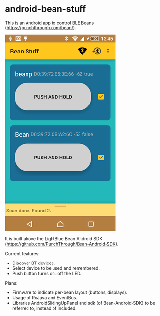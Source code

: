 # android-bean-stuff

This is an Android app to control BLE Beans (https://punchthrough.com/bean/).

![Screenshot](./screenshot.png)

It is built above the LightBlue Bean Android SDK (https://github.com/PunchThrough/Bean-Android-SDK).

Current features:
* Discover BT devices.
* Select device to be used and remembered.
* Push button turns on+off the LED.

Plans:
* Firmware to indicate per-bean layout (buttons, displays).
* Usage of RxJava and EventBus.
* Libraries AndroidSlidingUpPanel and sdk (of Bean-Android-SDK) to be referred to, instead of included.
